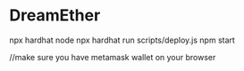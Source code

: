 # DreamEther

npx hardhat node
npx hardhat run scripts/deploy.js
npm start

//make sure you have metamask wallet on your browser
